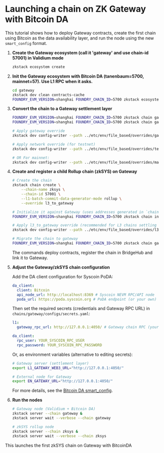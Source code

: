# Launching a chain on ZK Gateway with Bitcoin DA

This tutorial shows how to deploy Gateway contracts, create the first chain using Bitcoin as the data availability
layer, and run the node using the new `smart_config` format.

1. **Create the Gateway ecosystem (call it 'gateway' and use chain-id 57001) in Validium mode**

   ```bash
   zkstack ecosystem create
   ```

2. **Init the Gateway ecosystem with Bitcoin DA (tanenbaum=5700, mainnet=57). Use L1 RPC when it asks.**

   ```bash
   cd gateway
   zkstack dev clean contracts-cache
   FOUNDRY_EVM_VERSION=shanghai FOUNDRY_CHAIN_ID=5700 zkstack ecosystem init
   ```

3. **Convert the chain to a Gateway settlement layer**

   ```bash
   FOUNDRY_EVM_VERSION=shanghai FOUNDRY_CHAIN_ID=5700 zkstack chain gateway create-tx-filterer --chain gateway
   FOUNDRY_EVM_VERSION=shanghai FOUNDRY_CHAIN_ID=5700 zkstack chain gateway convert-to-gateway --chain gateway

   # Apply gateway override
   zkstack dev config-writer --path ../etc/env/file_based/overrides/gateway.yaml --chain gateway

   # Apply network override (for testnet)
   zkstack dev config-writer --path ../etc/env/file_based/overrides/testnet.yaml --chain gateway

   # OR For mainnet:
   zkstack dev config-writer --path ../etc/env/file_based/overrides/mainnet.yaml --chain gateway
   ```

4. **Create and register a child Rollup chain (zkSYS) on Gateway**

   ```bash
   # Create the chain
   zkstack chain create \
       --chain-name zksys \
       --chain-id 57001 \
       --l1-batch-commit-data-generator-mode rollup \
       --override l3_to_gateway

   # Initialize it against Gateway (uses addresses generated in `chains/gateway/configs/gateway.yaml`). Use L1 RPC when it asks for RPC here as well.
   FOUNDRY_EVM_VERSION=shanghai FOUNDRY_CHAIN_ID=5700 zkstack chain init --chain zksys

   # Apply l3_to_gateway override (recommended for L3 chains settling on gateway)
   zkstack dev config-writer --path ../etc/env/file_based/overrides/l3_to_gateway.yaml --chain zksys

   # Migrate the chain to gateway
   FOUNDRY_EVM_VERSION=shanghai FOUNDRY_CHAIN_ID=5700 zkstack chain gateway migrate-to-gateway --chain zksys --gateway-chain-name gateway
   ```

   The commands deploy contracts, register the chain in BridgeHub and link it to Gateway.

5. **Adjust the Gateway/zkSYS chain configuration**

   Add the DA client configuration for Syscoin PoDA:

   ```yaml
   da_client:
     client: Bitcoin
     api_node_url: http://localhost:8369 # Syscoin NEVM RPC/API node
     poda_url: https://poda.syscoin.org # PoDA endpoint (or your own)
   ```

   Then set the required secrets (credentials and Gateway RPC URL) in `chains/gateway/configs/secrets.yaml`:

   ```yaml
   l1:
     gateway_rpc_url: http://127.0.0.1:4050/ # Gateway chain RPC (your Gateway node)

   da_client:
     rpc_user: YOUR_SYSCOIN_RPC_USER
     rpc_password: YOUR_SYSCOIN_RPC_PASSWORD
   ```

   Or, as environment variables (alternative to editing secrets):

   ```bash
   # Gateway server (settlement layer)
   export L1_GATEWAY_WEB3_URL="http://127.0.0.1:4050/"

   # External node for Gateway
   export EN_GATEWAY_URL="http://127.0.0.1:4050/"
   ```

   For more details, see the [Bitcoin DA smart_config](./bitcoin-da-client.md#smart_config-example).

6. **Run the nodes**

   ```bash
   # Gateway node (Validium + Bitcoin DA)
   zkstack server --chain gateway &
   zkstack server wait --verbose --chain gateway

   # zkSYS rollup node
   zkstack server --chain zksys &
   zkstack server wait --verbose --chain zksys
   ```

This launches the first zkSYS chain on Gateway with BitcoinDA
